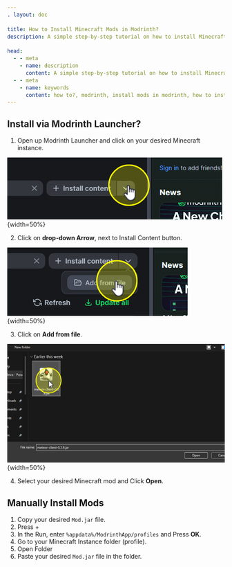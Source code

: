```yaml
---
. layout: doc

title: How to Install Minecraft Mods in Modrinth?
description: A simple step-by-step tutorial on how to install Minecraft mods in Modrinth.

head:
  - - meta
    - name: description
      content: A simple step-by-step tutorial on how to install Minecraft mods in Modrinth.
  - - meta
    - name: keywords
      content: how to?, modrinth, install mods in modrinth, how to install mods, install mods in minecraft, meteor client, meteor client addon, minecraft mods
---
```

## Install via Modrinth Launcher?

1. Open up Modrinth Launcher and click on your desired Minecraft instance.

![](assets/20250608_162616_modrinth-1.png){width=50%}

2. Click on **drop-down Arrow**, next to Install Content button.

![](assets/20250608_162640_modrinth-2.png){width=50%}

3. Click on **Add from file**.

![](assets/20250608_162837_modrinth-3.png){width=50%}

4. Select your desired Minecraft mod and Click **Open**.

## Manually Install Mods

1. Copy your desired `Mod.jar` file.
2. Press  <Tag icon="pi pi-microsoft" value="Windows"></Tag> + <Tag value="R"></Tag>
3. In the Run, enter `%appdata%/ModrinthApp/profiles` and Press **OK**.
4. Go to your Minecraft Instance folder (profile).
5. Open <Tag severity="secondary" icon="pi pi-folder" value="mods"></Tag> Folder
6. Paste your desired `Mod.jar` file in the folder.
